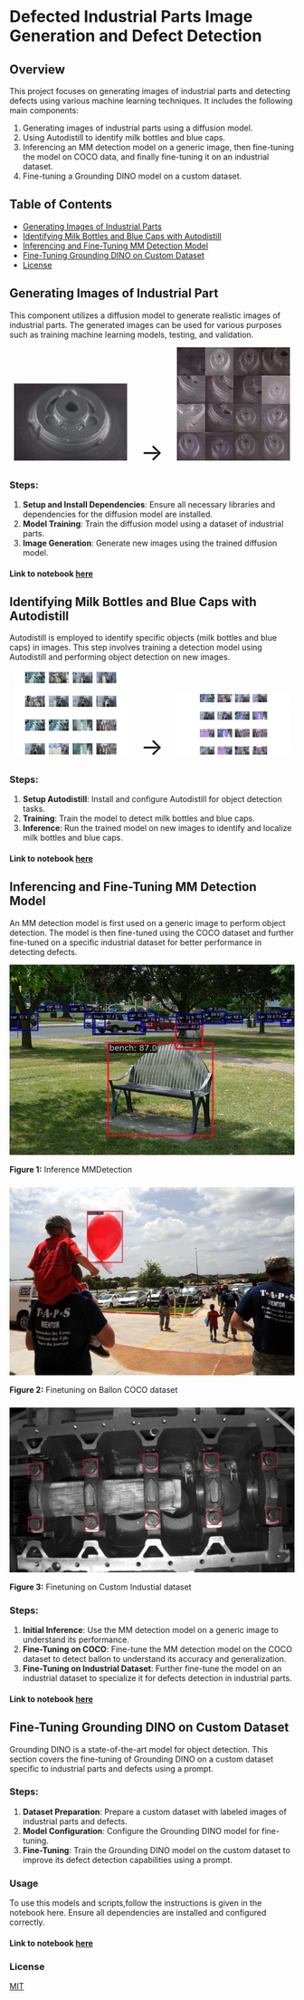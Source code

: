 # Defected Industrial Parts Image Generation and Defect Detection

## Overview
This project focuses on generating images of industrial parts and detecting defects using various machine learning techniques. It includes the following main components:

1. Generating images of industrial parts using a diffusion model.
2. Using Autodistill to identify milk bottles and blue caps.
3. Inferencing an MM detection model on a generic image, then fine-tuning the model on COCO data, and finally fine-tuning it on an industrial dataset.
4. Fine-tuning a Grounding DINO model on a custom dataset.

## Table of Contents
- [Generating Images of Industrial Parts](#generating-images-of-industrial-parts)
- [Identifying Milk Bottles and Blue Caps with Autodistill](#identifying-milk-bottles-and-blue-caps-with-autodistill)
- [Inferencing and Fine-Tuning MM Detection Model](#inferencing-and-fine-tuning-mm-detection-model)
- [Fine-Tuning Grounding DINO on Custom Dataset](#fine-tuning-grounding-dino-on-custom-dataset)
- [License](#license)

## Generating Images of Industrial Part
This component utilizes a diffusion model to generate realistic images of industrial parts. The generated images can be used for various purposes such as training machine learning models, testing, and validation.

<p align="center">
  <img src="ind1.jpg" alt="Input Image" style="width:200px;"/>
  <span style="font-size: 3em; margin: 0 20px;">&#8594;</span>
  <img src="ind_grid.png" alt="Image Grid" style="width:200px;"/>



### Steps:
1. **Setup and Install Dependencies**: Ensure all necessary libraries and dependencies for the diffusion model are installed.
2. **Model Training**: Train the diffusion model using a dataset of industrial parts.
3. **Image Generation**: Generate new images using the trained diffusion model.
#### Link to notebook [here](https://github.com/SahilCarterr/Defected-Industrial-Parts-Image-Generation-and-Defect-Detection/blob/889bd7f766978f560cfa6119af050ba3b3c0b70a/Defected%20Indestrial%20Parts%20Image%20Generation%20using%20Diffusion%20Model.ipynb)
## Identifying Milk Bottles and Blue Caps with Autodistill
Autodistill is employed to identify specific objects (milk bottles and blue caps) in images. This step involves training a detection model using Autodistill and performing object detection on new images.
<p align="center">
  <img src="ind2_c.jpg" alt="Input Image" style="width:200px;"/>
  <span style="font-size: 3em; margin: 0 20px;">&#8594;</span>
  <img src="grid_c2.jpg" alt="Image Grid" style="width:200px;"/>

### Steps:
1. **Setup Autodistill**: Install and configure Autodistill for object detection tasks.
2. **Training**: Train the model to detect milk bottles and blue caps.
3. **Inference**: Run the trained model on new images to identify and localize milk bottles and blue caps.
#### Link to notebook [here](https://github.com/SahilCarterr/Defected-Industrial-Parts-Image-Generation-and-Defect-Detection/blob/889bd7f766978f560cfa6119af050ba3b3c0b70a/Autodistill%20Inference.ipynb)
## Inferencing and Fine-Tuning MM Detection Model
An MM detection model is first used on a generic image to perform object detection. The model is then fine-tuned using the COCO dataset and further fine-tuned on a specific industrial dataset for better performance in detecting defects.

![Inference model](/raw_infrecne%20nndetect.png)

**Figure 1:** Inference MMDetection
###
![Finetune B model](/ballon_finetune.png)

**Figure 2:** Finetuning on Ballon COCO dataset
###
![Finetune I model](/industrial_finetuing.png)

**Figure 3:** Finetuning on Custom Industial dataset
### Steps:
1. **Initial Inference**: Use the MM detection model on a generic image to understand its performance.
2. **Fine-Tuning on COCO**: Fine-tune the MM detection model on the COCO dataset to detect ballon to understand its accuracy and generalization.
3. **Fine-Tuning on Industrial Dataset**: Further fine-tune the model on an industrial dataset to specialize it for defects detection in industrial parts.
#### Link to notebook [here](https://github.com/SahilCarterr/Defected-Industrial-Parts-Image-Generation-and-Defect-Detection/blob/889bd7f766978f560cfa6119af050ba3b3c0b70a/MMDetection%20Inference%20and%20Finetuning.ipynb)
## Fine-Tuning Grounding DINO on Custom Dataset
Grounding DINO is a state-of-the-art model for object detection. This section covers the fine-tuning of Grounding DINO on a custom dataset specific to industrial parts and defects using a prompt.

### Steps:
1. **Dataset Preparation**: Prepare a custom dataset with labeled images of industrial parts and defects.
2. **Model Configuration**: Configure the Grounding DINO model for fine-tuning.
3. **Fine-Tuning**: Train the Grounding DINO model on the custom dataset to improve its defect detection capabilities using a prompt.

### Usage
To use this models and scripts,follow the instructions is given in the notebook here. Ensure all dependencies are installed and configured correctly.
#### Link to notebook [here](https://github.com/longzw1997/Open-GroundingDino/blob/main/examples/Training_Script_example.ipynb)
### License
[MIT](LICENSE)
